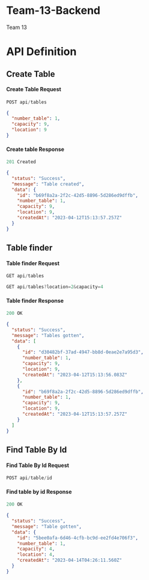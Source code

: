 # Team-13-Backend

Team 13

# API Definition

## Create Table

#### Create Table Request

```js
POST api/tables
```

```json
{
  "number_table": 1,
  "capacity": 9,
  "location": 9
}
```

#### Create table Response

```js
201 Created
```

```json
{
  "status": "Success",
  "message": "Table created",
  "data": {
    "id": "b69f8a2a-2f2c-42d5-8896-5d286ed9dffb",
    "number_table": 1,
    "capacity": 9,
    "location": 9,
    "createdAt": "2023-04-12T15:13:57.257Z"
  }
}
```

## Table finder

#### Table finder Request

```js
GET api/tables
```

```js
GET api/tables?location=2&capacity=4
```

#### Table finder Response

```js
200 OK
```

```json
{
  "status": "Success",
  "message": "Tables gotten",
  "data": [
    {
      "id": "d30482bf-37ad-4947-bb8d-0eae2e7a95d3",
      "number_table": 1,
      "capacity": 9,
      "location": 9,
      "createdAt": "2023-04-12T15:13:56.083Z"
    },
    {
      "id": "b69f8a2a-2f2c-42d5-8896-5d286ed9dffb",
      "number_table": 1,
      "capacity": 9,
      "location": 9,
      "createdAt": "2023-04-12T15:13:57.257Z"
    }
  ]
}
```

## Find Table By Id

#### Find Table By Id Request

```js
POST api/table/id
```

#### Find table by id Response

```js
200 OK
```

```json
{
  "status": "Success",
  "message": "Table gotten",
  "data": {
    "id": "5bee0afa-6d46-4cfb-bc9d-ee2fd4e706f3",
    "number_table": 1,
    "capacity": 4,
    "location": 4,
    "createdAt": "2023-04-14T04:26:11.560Z"
  }
}
```
